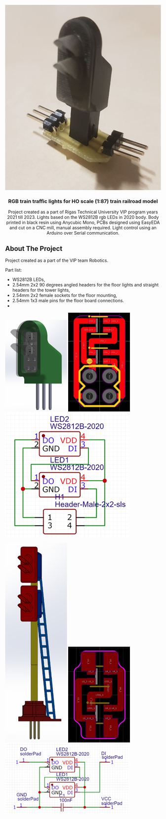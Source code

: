 <!-- PROJECT LOGO -->
<br />
<div align="center">
  <a href="https://github.com/aristovs/vip-robotics-RGB-train-traffic-lights">
    <img src="img/final.png" alt="Logo" width="600" height="600">
  </a>

<h3 align="center">RGB train traffic lights for HO scale (1:87) train railroad model</h3>

  <p align="center">
    Project created as a part of Rigas Technical University VIP program years 2021 till 2023. Lights based on the WS2812B rgb LEDs in 2020 body. Body printed in black resin using Anycubic Mono, PCBs designed using EasyEDA and cut on a CNC mill, manual assembly required. Light control using an Arduino over Serial communication.  
  </p>
</div>




<!-- ABOUT THE PROJECT -->
## About The Project

Project created as a part of the VIP team Robotics.

Part list: 
- WS2812B LEDs,
- 2.54mm 2x2 90 degrees angled headers for the floor lights and straight headers for the tower lights,
- 2.54mm 2x2 female sockets for the floor mounting,
- 2.54mm 1x3 male pins for the floor board connections.
- 

<p float="left">
  <img src="img/floor1.png" width="200" />
  <img src="img/floor2.png" width="200" /> 
  <img src="img/floor3.png" width="400" />
</p>

<p float="left">
  <img src="img/tower1.png" width="200" />
  <img src="img/tower2.png" width="200" /> 
  <img src="img/tower3.png" width="400" />
</p>

